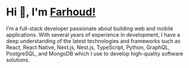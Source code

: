 # Hi 👋, I'm [Farhoud!](https://www.linkedin.com/in/farhoodshapouran/)

I'm a full-stack developer passionate about building web and mobile applications. With several years of experience in development, I have a deep understanding of the latest technologies and frameworks such as React, React Native, Next.js, Nest.js, TypeScript, Python, GraphQL, PostgreSQL, and MongoDB which I use to develop high-quality software solutions.
